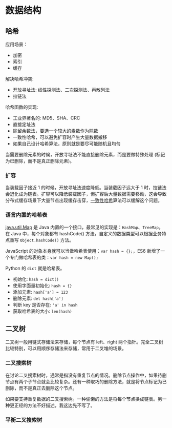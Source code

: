 # 数据结构

## 哈希
应用场景：
- 加密
- 索引
- 缓存

解决哈希冲突:
- 开放寻址法: 线性探测法、二次探测法、再散列法
- 拉链法

哈希函数的实现:
- 工业界著名的: MD5、SHA、CRC
- 直接定址法
- 除留余数法，要选一个较大的素数作为除数
- 一致性哈希，可以避免扩容时产生大量数据搬移
- 如果自己设计哈希算法，原则就是要尽可能随机且均匀

当需要删除元素的时候，开放寻址法不能直接删除元素，而是要做特殊处理 (标记为已删除，而不是真正删除元素)。

### 扩容
当装载因子接近 1 的时候，开放寻址法速度降低。当装载因子远大于 1 时，拉链法会退化成为链表。扩容可以降低装载因子，但扩容后大量数据需要移动，这会导致分布式缓存场景下大量节点出现缓存击穿，[一致性哈希](https://en.wikipedia.org/wiki/Consistent_hashing)算法可以缓解这个问题。


### 语言内置的哈希表
[java.util.Map](https://docs.oracle.com/javase/8/docs/api/java/util/Map.html) 是 Java 内置的一个接口，最常见的实现是：`HashMap`、`TreeMap`。在 Java 中，每个对象都有 hashCode() 方法，自定义的数据类型可以根据业务特点重写 `Object.hashCode()` 方法。

JavaScript 的对象本身就可以当做哈希表使用：`var hash = {};`，ES6 新增了一个专门做哈希表的类：`var hash = new Map();`

Python 的 `dict` 就是哈希表。
- 初始化: `hash = dict()`
- 使用字面量初始化: `hash = {}`
- 添加元素: `hash['a'] = 123`
- 删除元素: `del hash['a']`
- 判断 key 是否存在: `'a' in hash`
- 获取哈希表的大小: `len(hash)`

## 二叉树
二叉树一般用链式存储法来存储，每个节点有 left、right 两个指针。完全二叉树比较特别，可以用顺序存储法来存储，常用于二叉堆的场景。

### 二叉搜索树
在讨论二叉搜索树时，通常是指没有重复节点的情况。删除节点操作中，如果待删节点有两个子节点就会比较复杂。还有一种取巧的删除方法，就是将节点标记为已删除，而不是真正去删除这个节点。

如果要支持重复数据的二叉搜索树。一种偷懒的方法是将每个节点换成链表。另一种更正经的方法不好描述，我这边先不写了。

### 平衡二叉搜索树
